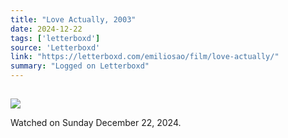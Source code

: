 ```yaml
---
title: "Love Actually, 2003"
date: 2024-12-22
tags: ['letterboxd']
source: 'Letterboxd'
link: "https://letterboxd.com/emiliosao/film/love-actually/"
summary: "Logged on Letterboxd"
---
```


## [](https://letterboxd.com/emiliosao/film/love-actually/)  

<p><img src="https://a.ltrbxd.com/resized/film-poster/5/1/6/0/2/51602-love-actually-0-600-0-900-crop.jpg?v=02e0f1f133" /></p> <p>Watched on Sunday December 22, 2024.</p>